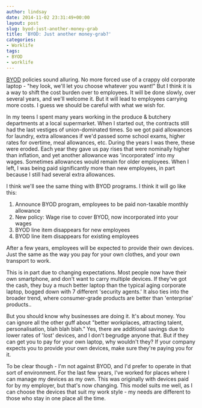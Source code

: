 ```yaml
---
author: lindsay
date: 2014-11-02 23:31:49+00:00
layout: post
slug: byod-just-another-money-grab
title: 'BYOD: Just another money-grab?'
categories:
- Worklife
tags:
- BYOD
- worklife
---
```


[BYOD](http://en.wikipedia.org/wiki/Bring_your_own_device) policies sound alluring. No more forced use of a crappy old corporate laptop - "hey look, we'll let you choose whatever you want!" But I think it is a way to shift the cost burden over to employees. It will be done slowly, over several years, and we'll welcome it. But it will lead to employees carrying more costs. I guess we should be careful with what we wish for.

In my teens I spent many years working in the produce & butchery departments at a local supermarket. When I started out, the contracts still had the last vestiges of union-dominated times. So we got paid allowances for laundry, extra allowances if we'd passed some school exams, higher rates for overtime, meal allowances, etc. During the years I was there, these were eroded. Each year they gave us pay rises that were nominally higher than inflation, and yet another allowance was 'incorporated' into my wages. Sometimes allowances would remain for older employees. When I left, I was being paid significantly more than new employees, in part because I still had several extra allowances.

I think we'll see the same thing with BYOD programs. I think it will go like this:

1. Announce BYOD program, employees to be paid non-taxable monthly allowance
2. New policy: Wage rise to cover BYOD, now incorporated into your wages
3. BYOD line item disappears for new employees
4. BYOD line item disappears for existing employees

After a few years, employees will be expected to provide their own devices. Just the same as the way you pay for your own clothes, and your own transport to work.

This is in part due to changing expectations. Most people now have their own smartphone, and don't want to carry multiple devices. If they've got the cash, they buy a much better laptop than the typical aging corporate laptop, bogged down with 7 different 'security agents.' It also ties into the broader trend, where consumer-grade products are better than 'enterprise' products..

But you should know why businesses are doing it. It's about money. You can ignore all the other guff about "better workplaces, attracting talent, personalisation, blah blah blah." Yes, there are additional savings due to lower rates of 'lost' devices, and I don't begrudge anyone that. But if they can get you to pay for your own laptop, why wouldn't they? If your company expects you to provide your own devices, make sure they're paying you for it.

To be clear though - I'm not against BYOD, and I'd prefer to operate in that sort of environment. For the last few years, I've worked for places where I can manage my devices as my own. This was originally with devices paid for by my employer, but that's now changing. This model suits me well, as I can choose the devices that suit my work style - my needs are different to those who stay in one place all the time.
